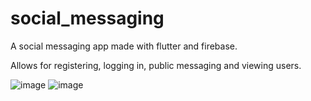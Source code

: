 # social_messaging

A social messaging app made with flutter and firebase.

Allows for registering, logging in, public messaging and viewing users.

![image](https://github.com/user-attachments/assets/534f7a4e-0ade-4b24-9109-3df563105dcc)
![image](https://github.com/user-attachments/assets/81605df2-909b-457c-a0cc-3e5ed6b5fdf8)
